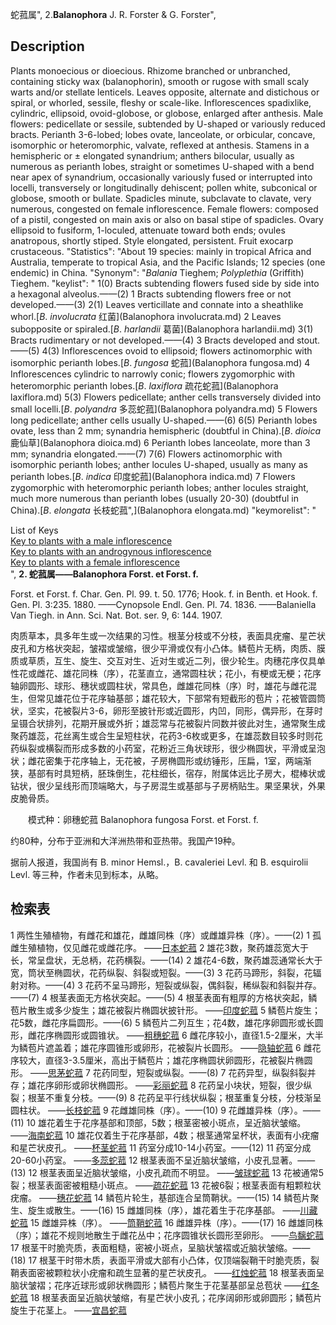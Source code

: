 蛇菰属",
2.**Balanophora** J. R. Forster & G. Forster",

## Description
Plants monoecious or dioecious. Rhizome branched or unbranched, containing sticky wax (balanophorin), smooth or rugose with small scaly warts and/or stellate lenticels. Leaves opposite, alternate and distichous or spiral, or whorled, sessile, fleshy or scale-like. Inflorescences spadixlike, cylindric, ellipsoid, ovoid-globose, or globose, enlarged after anthesis. Male flowers: pedicellate or sessile, subtended by U-shaped or variously reduced bracts. Perianth 3-6-lobed; lobes ovate, lanceolate, or orbicular, concave, isomorphic or heteromorphic, valvate, reflexed at anthesis. Stamens in a hemispheric or ± elongated synandrium; anthers bilocular, usually as numerous as perianth lobes, straight or sometimes U-shaped with a bend near apex of synandrium, occasionally variously fused or interrupted into locelli, transversely or longitudinally dehiscent; pollen white, subconical or globose, smooth or bullate. Spadicles minute, subclavate to clavate, very numerous, congested on female inflorescence. Female flowers: composed of a pistil, congested on main axis or also on basal stipe of spadicles. Ovary ellipsoid to fusiform, 1-loculed, attenuate toward both ends; ovules anatropous, shortly stiped. Style elongated, persistent. Fruit exocarp crustaceous.
  "Statistics": "About 19 species: mainly in tropical Africa and Australia, temperate to tropical Asia, and the Pacific Islands; 12 species (one endemic) in China.
  "Synonym": "*Balania* Tieghem; *Polyplethia* (Griffith) Tieghem.
  "keylist": "
1(0) Bracts subtending flowers fused side by side into a hexagonal alveolus.——(2)
1 Bracts subtending flowers free or not developed.——(3)
2(1) Leaves verticillate and connate into a sheathlike whorl.[*B*. *involucrata* 红菌](Balanophora involucrata.md)
2 Leaves subopposite or spiraled.[*B*. *harlandii* 葛菌](Balanophora harlandii.md)
3(1) Bracts rudimentary or not developed.——(4)
3 Bracts developed and stout.——(5)
4(3) Inflorescences ovoid to ellipsoid; flowers actinomorphic with isomorphic perianth lobes.[*B*. *fungosa* 蛇菰](Balanophora fungosa.md)
4 Inflorescences cylindric to narrowly conic; flowers zygomorphic with heteromorphic perianth lobes.[*B*. *laxiflora* 疏花蛇菰](Balanophora laxiflora.md)
5(3) Flowers pedicellate; anther cells transversely divided into small locelli.[*B*. *polyandra* 多蕊蛇菰](Balanophora polyandra.md)
5 Flowers long pedicellate; anther cells usually U-shaped.——(6)
6(5) Perianth lobes ovate, less than 2 mm; synandria hemispheric (doubtful in China).[*B*. *dioica* 鹿仙草](Balanophora dioica.md)
6 Perianth lobes lanceolate, more than 3 mm; synandria elongated.——(7)
7(6) Flowers actinomorphic with isomorphic perianth lobes; anther locules U-shaped, usually as many as perianth lobes.[*B*. *indica* 印度蛇菰](Balanophora indica.md)
7 Flowers zygomorphic with heteromorphic perianth lobes; anther locules straight, much more numerous than perianth lobes (usually 20-30) (doubtful in China).[*B*. *elongata* 长枝蛇菰",](Balanophora elongata.md)
  "keymorelist": "<div class='keymorediv'><div>List of Keys</div><div><a href='/info/Balanophora?t=foc'>Key to plants with a male inflorescence</a></div><div><a href='/info/Balanophora?t=foc&key_no=2'>Key to plants with an androgynous inflorescence</a></div><div><a href='/info/Balanophora?t=foc&key_no=3'>Key to plants with a female inflorescence</a></div></div>",
**2. 蛇菰属——Balanophora Forst. et Forst. f.**

Forst. et Forst. f. Char. Gen. Pl. 99. t. 50. 1776; Hook. f. in Benth. et Hook. f. Gen. Pl. 3:235. 1880. ——Cynopsole Endl. Gen. Pl. 74. 1836. ——Balaniella Van Tiegh. in Ann. Sci. Nat. Bot. ser. 9, 6: 144. 1907.

肉质草本，具多年生或一次结果的习性。根茎分枝或不分枝，表面具疣瘤、星芒状皮孔和方格状突起，皱褶或皱缩，很少平滑或仅有小凸体。鳞苞片无柄，肉质、膜质或草质，互生、旋生、交互对生、近对生或近二列，很少轮生。肉穗花序仅具单性花或雌花、雄花同株（序），花茎直立，通常圆柱状；花小，有梗或无梗；花序轴卵圆形、球形、穗状或圆柱状，常具色，雌雄花同株（序）时，雄花与雌花混生，但常见雄花位于花序轴基部；雄花较大，下部常有短截形的苞片；花被管圆筒状，坚实，花被裂片3-6，卵形至披针形或近圆形，内凹，同形，偶异形，在芽时呈镊合状排列，花期开展或外折；雄蕊常与花被裂片同数并彼此对生，通常聚生成聚药雄蕊，花丝离生或合生呈短柱状，花药3-6枚或更多，在雄蕊数目较多时则花药纵裂或横裂而形成多数的小药室，花粉近三角状球形，很少椭圆状，平滑或呈泡状；雌花密集于花序轴上，无花被，子房椭圆形或纺锤形，压扁，1室，两端渐狭，基部有时具短柄，胚珠倒生，花柱细长，宿存，附属体远比子房大，棍棒状或钻状，很少呈线形而顶端略大，与子房混生或基部与子房柄贴生。果坚果状，外果皮脆骨质。
<p style='text-indent:28px'>模式种：卵穗蛇菰 Balanophora fungosa Forst. et Forst. f.

约80种，分布于亚洲和大洋洲热带和亚热带。我国产19种。

据前人报道，我国尚有 B. minor Hemsl.，B. cavaleriei Levl. 和 B. esquirolii Levl. 等三种，作者未见到标本，从略。

## 检索表

1 两性生殖植物，有雌花和雄花，雌雄同株（序）或雌雄异株（序）。——(2)
1 孤雌生殖植物，仅见雌花或雌花序。 ——[日本蛇菰](Balanophora%20japonica.md)
2 雄花3数，聚药雄蕊宽大于长，常呈盘状，无总柄，花药横裂。——(14)
2 雄花4-6数，聚药雄蕊通常长大于宽，筒状至椭圆状，花药纵裂、斜裂或短裂。——(3)
3 花药马蹄形，斜裂，花辐射对称。——(4)
3 花药不呈马蹄形，短裂或纵裂，偶斜裂，稀纵裂和斜裂并存。——(7)
4 根茎表面无方格状突起。——(5)
4 根茎表面有粗厚的方格状突起，鳞苞片散生或多少旋生；雄花被裂片椭圆状披针形。 ——[印度蛇菰](Balanophora%20indica.md)
5 鳞苞片旋生；花5数，雌花序扁圆形。——(6)
5 鳞苞片二列互生；花4数，雄花序卵圆形或长圆形，雌花序椭圆形或圆锥状。 ——[粗穗蛇菰](Balanophora%20dioica.md)
6 雌花序较小，直径1.5-2厘米，大半为鳞苞片遮盖着；雄花序圆锥形或卵形，花被裂片长圆形。 ——[隐轴蛇菰](Balanophora%20cryptocaudex.md)
6 雌花序较大，直径3-3.5厘米，高出于鳞苞片；雄花序椭圆状卵圆形，花被裂片椭圆形。 ——[思茅蛇菰](Balanophora%20simaoensis.md)
7 花药同型，短裂或纵裂。——(8)
7 花药异型，纵裂斜裂并存；雄花序卵形或卵状椭圆形。 ——[彩丽蛇菰](Balanophora%20splendida.md)
8 花药呈小块状，短裂，很少纵裂；根茎不重复分枝。——(9)
8 花药呈平行线状纵裂；根茎重复分枝，分枝渐呈圆柱状。 ——[长枝蛇菰](Balanophora%20elongata.md)
9 花雌雄同株（序）。——(10)
9 花雌雄异株（序）。——(11)
10 雄花着生于花序基部和顶部，5数；根茎密被小斑点，呈近脑状皱缩。 ——[海南蛇菰](Balanophora%20kainantensis.md)
10 雄花仅着生于花序基部，4数；根茎通常呈杯状，表面有小疣瘤和星芒状皮孔。 ——[杯茎蛇菰](Balanophora%20subcupularis.md)
11 药室分成10-14小药室。——(12)
11 药室分成20-60小药室。 ——[多蕊蛇菰](Balanophora%20polyandra.md)
12 根茎表面不呈近脑状皱缩，小皮孔显著。——(13)
12 根茎表面呈近脑状皱缩，小皮孔疏而不明显。 ——[皱球蛇菰](Balanophora%20rugosa.md)
13 花被通常5裂；根茎表面密被粗糙小斑点。 ——[疏花蛇菰](Balanophora%20laxiflora.md)
13 花被6裂；根茎表面有粗颗粒状疣瘤。 ——[穗花蛇菰](Balanophora%20spicata.md)
14 鳞苞片轮生，基部连合呈筒鞘状。——(15)
14 鳞苞片聚生、旋生或散生。——(16)
15 雌雄同株（序），雄花着生于花序基部。 ——[川藏蛇菰](Balanophora%20fargesii.md)
15 雌雄异株（序）。 ——[筒鞘蛇菰](Balanophora%20involucrata.md)
16 雌雄异株（序）。——(17)
16 雌雄同株（序）；雄花不规则地散生于雌花丛中；花序圆锥状长圆形至卵形。 ——[鸟黐蛇菰](Balanophora%20tobiracola.md)
17 根茎干时脆壳质，表面粗糙，密被小斑点，呈脑状皱褶或近脑状皱缩。——(18)
17 根茎干时带木质，表面平滑或大部有小凸体，仅顶端裂鞘干时脆壳质，裂鞘表面密被颗粒状小疣瘤和疏生显著的星芒状皮孔。 ——[红烛蛇菰](Balanopora%20mutinoides.md)
18 根茎表面呈脑状皱褶；花序近球形或卵状椭圆形；鳞苞片聚生于花茎基部呈总苞状 ——[红冬蛇菰](Balanophora%20harlandii.md)
18 根茎表面呈近脑状皱缩，有星芒状小皮孔；花序阔卵形或卵圆形；鳞苞片旋生于花茎上。 ——[宜昌蛇菰](Balanophora%20henryi.md)
